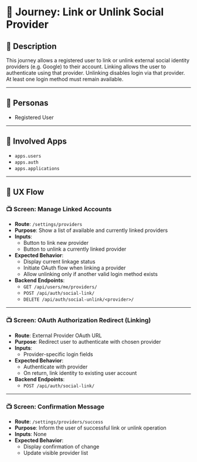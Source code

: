 

# 📝 Journey: Link or Unlink Social Provider

## 📌 Description

This journey allows a registered user to link or unlink external social identity providers (e.g. Google) to their account. Linking allows the user to authenticate using that provider. Unlinking disables login via that provider. At least one login method must remain available.

---

## 👥 Personas

- Registered User

---

## 🧩 Involved Apps

- `apps.users`
- `apps.auth`
- `apps.applications`

---

## 🧭 UX Flow

### 📺 Screen: Manage Linked Accounts

- **Route**: `/settings/providers`
- **Purpose**: Show a list of available and currently linked providers
- **Inputs**:
  - Button to link new provider
  - Button to unlink a currently linked provider
- **Expected Behavior**:
  - Display current linkage status
  - Initiate OAuth flow when linking a provider
  - Allow unlinking only if another valid login method exists
- **Backend Endpoints**:
  - `GET /api/users/me/providers/`
  - `POST /api/auth/social-link/`
  - `DELETE /api/auth/social-unlink/<provider>/`

---

### 📺 Screen: OAuth Authorization Redirect (Linking)

- **Route**: External Provider OAuth URL
- **Purpose**: Redirect user to authenticate with chosen provider
- **Inputs**:
  - Provider-specific login fields
- **Expected Behavior**:
  - Authenticate with provider
  - On return, link identity to existing user account
- **Backend Endpoints**:
  - `POST /api/auth/social-link/`

---

### 📺 Screen: Confirmation Message

- **Route**: `/settings/providers/success`
- **Purpose**: Inform the user of successful link or unlink operation
- **Inputs**: None
- **Expected Behavior**:
  - Display confirmation of change
  - Update visible provider list

